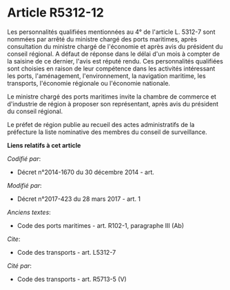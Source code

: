 # Article R5312-12

Les personnalités qualifiées mentionnées au 4° de l'article L. 5312-7 sont nommées par arrêté du ministre chargé des ports
maritimes, après consultation du ministre chargé de l'économie et après avis du président du conseil régional. A défaut de
réponse dans le délai d'un mois à compter de la saisine de ce dernier, l'avis est réputé rendu. Ces personnalités qualifiées
sont choisies en raison de leur compétence dans les activités intéressant les ports, l'aménagement, l'environnement, la
navigation maritime, les transports, l'économie régionale ou l'économie nationale.

Le ministre chargé des ports maritimes invite la chambre de commerce et d'industrie de région à proposer son représentant,
après avis du président du conseil régional.

Le préfet de région publie au recueil des actes administratifs de la préfecture la liste nominative des membres du conseil de
surveillance.

**Liens relatifs à cet article**

_Codifié par_:

  - Décret n°2014-1670 du 30 décembre 2014 - art.

_Modifié par_:

  - Décret n°2017-423 du 28 mars 2017 - art. 1

_Anciens textes_:

  - Code des ports maritimes - art. R102-1,  paragraphe III (Ab)

_Cite_:

  - Code des transports - art. L5312-7

_Cité par_:

  - Code des transports - art. R5713-5 (V)
